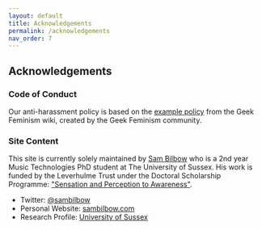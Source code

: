```yaml
---
layout: default
title: Acknowledgements
permalink: /acknowledgements
nav_order: 7
---
```

## Acknowledgements

### Code of Conduct 

Our anti-harassment policy is based on the [example policy](http://geekfeminism.wikia.com/wiki/Community_anti-harassment) from the Geek Feminism wiki, created by the Geek Feminism community.

### Site Content
This site is currently solely maintained by [Sam Bilbow](https://twitter.com/sambilbow) who is a 2nd year Music Technologies PhD student at The University of Sussex. His work is funded by the Leverhulme Trust under the Doctoral Scholarship Programme: ["Sensation and Perception to Awareness"](https://www.sussex.ac.uk/sensation).
- Twitter: [@sambilbow](https://twitter.com/sambilbow)
- Personal Website: [sambilbow.com](https://sambilbow.com)
- Research Profile: [University of Sussex](https://profiles.sussex.ac.uk/p376006-sam-bilbow)